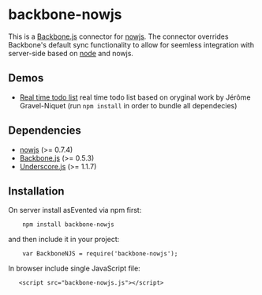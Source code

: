 backbone-nowjs
================

This is a [Backbone.js](http://documentcloud.github.com/backbone/) connector for [nowjs](http://nowjs.com/). 
The connector overrides Backbone's default sync functionality to allow for seemless integration with server-side based 
on [node](http://nodejs.org/) and nowjs.


Demos
-----
* [Real time todo list](https://github.com/mkuklis/backbone-nowjs/tree/master/demo/todos) real time todo list based on oryginal work by Jérôme Gravel-Niquet (run `npm install` in order to bundle all dependecies)


Dependencies
------------
* [nowjs](https://github.com/flotype/now) (>= 0.7.4)
* [Backbone.js](https://github.com/documentcloud/backbone) (>= 0.5.3)
* [Underscore.js](https://github.com/documentcloud/underscore) (>= 1.1.7)


Installation
------------
On server install asEvented via npm first:

        npm install backbone-nowjs

and then include it in your project:

        var BackboneNJS = require('backbone-nowjs');

In browser include single JavaScript file:

       <script src="backbone-nowjs.js"></script>
